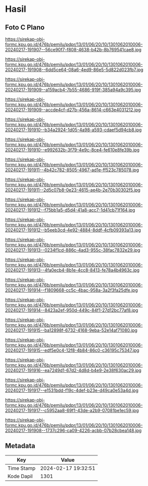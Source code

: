 # Hasil

## Foto C Plano

https://sirekap-obj-formc.kpu.go.id/476b/pemilu/pdpr/13/01/06/20/10/1301062010006-20240217-191907--56ce90f7-f808-4638-b42b-8b769541cae8.jpg

https://sirekap-obj-formc.kpu.go.id/476b/pemilu/pdpr/13/01/06/20/10/1301062010006-20240217-191908--6dd5ce64-08a6-4ed9-86e5-5d822d023fb7.jpg

https://sirekap-obj-formc.kpu.go.id/476b/pemilu/pdpr/13/01/06/20/10/1301062010006-20240217-191909--a159acb4-7b55-4686-919f-385a94a9c395.jpg

https://sirekap-obj-formc.kpu.go.id/476b/pemilu/pdpr/13/01/06/20/10/1301062010006-20240217-191909--accde4cf-d27b-456a-8614-c663e4031212.jpg

https://sirekap-obj-formc.kpu.go.id/476b/pemilu/pdpr/13/01/06/20/10/1301062010006-20240217-191910--b34a2924-1d05-4a98-a593-cdaef5d94cb8.jpg

https://sirekap-obj-formc.kpu.go.id/476b/pemilu/pdpr/13/01/06/20/10/1301062010006-20240217-191910--e992632b-3f79-4e9c-8ce4-fe610e8fe39b.jpg

https://sirekap-obj-formc.kpu.go.id/476b/pemilu/pdpr/13/01/06/20/10/1301062010006-20240217-191911--4b42c782-8505-4967-ad1e-ff523c785078.jpg

https://sirekap-obj-formc.kpu.go.id/476b/pemilu/pdpr/13/01/06/20/10/1301062010006-20240217-191911--2d5c07b8-0e23-4615-ae4b-2e70b30302f5.jpg

https://sirekap-obj-formc.kpu.go.id/476b/pemilu/pdpr/13/01/06/20/10/1301062010006-20240217-191912--f75bb1a5-d5d4-41a8-acc7-1d41cb71f164.jpg

https://sirekap-obj-formc.kpu.go.id/476b/pemilu/pdpr/13/01/06/20/10/1301062010006-20240217-191912--b5eeb3cd-4e92-4884-8ddf-4cfb09393a13.jpg

https://sirekap-obj-formc.kpu.go.id/476b/pemilu/pdpr/13/01/06/20/10/1301062010006-20240217-191913--0234f1cd-886c-4ad3-955c-38fac7832e29.jpg

https://sirekap-obj-formc.kpu.go.id/476b/pemilu/pdpr/13/01/06/20/10/1301062010006-20240217-191913--4fa0ecb4-8b1e-4cc8-8413-fe78a4b4963c.jpg

https://sirekap-obj-formc.kpu.go.id/476b/pemilu/pdpr/13/01/06/20/10/1301062010006-20240217-191914--f1809668-cc5c-4bac-958a-3a2f3fa25dfe.jpg

https://sirekap-obj-formc.kpu.go.id/476b/pemilu/pdpr/13/01/06/20/10/1301062010006-20240217-191914--8423a2ef-950d-449c-84f1-27d12bc77af8.jpg

https://sirekap-obj-formc.kpu.go.id/476b/pemilu/pdpr/13/01/06/20/10/1301062010006-20240217-191915--ba12898f-6732-4168-9eba-52e14af71080.jpg

https://sirekap-obj-formc.kpu.go.id/476b/pemilu/pdpr/13/01/06/20/10/1301062010006-20240217-191915--edf5e0c4-12f8-4b84-86c0-c36195c75347.jpg

https://sirekap-obj-formc.kpu.go.id/476b/pemilu/pdpr/13/01/06/20/10/1301062010006-20240217-191916--ea7249d1-67d2-4d8d-b4e9-2e38f630ac29.jpg

https://sirekap-obj-formc.kpu.go.id/476b/pemilu/pdpr/13/01/06/20/10/1301062010006-20240217-191917--e1531bdd-f19c-4def-b23e-d49ca0e53a4d.jpg

https://sirekap-obj-formc.kpu.go.id/476b/pemilu/pdpr/13/01/06/20/10/1301062010006-20240217-191917--c5952aa8-69f1-43de-a2b9-07081be1ec59.jpg

https://sirekap-obj-formc.kpu.go.id/476b/pemilu/pdpr/13/01/06/20/10/1301062010006-20240217-191908--1737c296-ca09-4226-acbb-07b28cbea148.jpg


## Metadata

| Key        | Value               |
| ---------- | ------------------- |
| Time Stamp | 2024-02-17 19:32:51 |
| Kode Dapil | 1301                |



